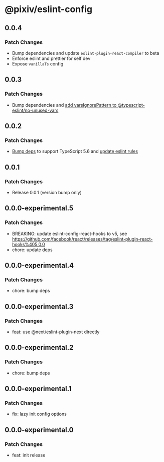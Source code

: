 # @pixiv/eslint-config

## 0.0.4

### Patch Changes

- Bump dependencies and update `eslint-plugin-react-compiler` to beta
- Enforce eslint and prettier for self dev
- Expose `vanillaTs` config

## 0.0.3

### Patch Changes

- Bump dependencies and [add varsIgnorePattern to @typescript-eslint/no-unused-vars](https://github.com/pixiv/frontend-config/pull/11)

## 0.0.2

### Patch Changes

- [Bump deps](https://github.com/pixiv/frontend-config/pull/3) to support TypeScript 5.6 and [update eslint rules](https://github.com/pixiv/frontend-config/pull/4)

## 0.0.1

### Patch Changes

- Release 0.0.1 (version bump only)

## 0.0.0-experimental.5

### Patch Changes

- BREAKING: update eslint-config-react-hooks to v5, see https://github.com/facebook/react/releases/tag/eslint-plugin-react-hooks%405.0.0
- chore: update deps

## 0.0.0-experimental.4

### Patch Changes

- chore: bump deps

## 0.0.0-experimental.3

### Patch Changes

- feat: use @next/eslint-plugin-next directly

## 0.0.0-experimental.2

### Patch Changes

- chore: bump deps

## 0.0.0-experimental.1

### Patch Changes

- fix: lazy init config options

## 0.0.0-experimental.0

### Patch Changes

- feat: init release
